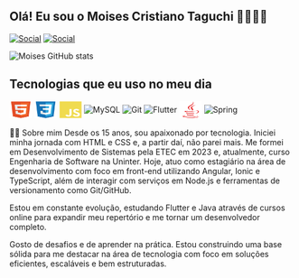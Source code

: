## Olá! Eu sou o Moises Cristiano Taguchi 👨‍💻🎄✨

[![Social](	https://img.shields.io/badge/LinkedIn-0077B5?style=for-the-badge&logo=linkedin&logoColor=white)](https://www.linkedin.com/in/moises-taguchi)
[![Social](	https://img.shields.io/badge/Gmail-D14836?style=for-the-badge&logo=gmail&logoColor=white)](mailto:moisestaguchi703@gmail.com)


![Moises GitHub stats](https://github-readme-stats.vercel.app/api?username=Moisestaguchi&show_icons=true&theme=dracula&count_private=true)

## Tecnologias que eu uso no meu dia

<div style="display: inline_block">
  <img align="center" alt="HTML" height="30" width="40" src="https://raw.githubusercontent.com/devicons/devicon/master/icons/html5/html5-original.svg">
  <img align="center" alt="CSS" height="30" width="40" src="https://raw.githubusercontent.com/devicons/devicon/master/icons/css3/css3-original.svg">
  <img align="center" alt="Javascript" height="30" width="40" src="https://raw.githubusercontent.com/devicons/devicon/master/icons/javascript/javascript-plain.svg">
  <img align="center" alt="MySQL" height="30" width="40" src="https://cdn.jsdelivr.net/gh/devicons/devicon/icons/mysql/mysql-original.svg">
  <img align="center" alt="Git" height="30" width="40" src="https://cdn.jsdelivr.net/gh/devicons/devicon/icons/git/git-original.svg">
  <img align="center" alt="Flutter" height="30" width="40" src="https://cdn.jsdelivr.net/gh/devicons/devicon/icons/flutter/flutter-original.svg">
  <img align="center" alt="Java" height="30" width="40" src="https://raw.githubusercontent.com/devicons/devicon/master/icons/java/java-plain.svg">
  <img align="center" alt="Spring" height="30" width="40" src="https://cdn.jsdelivr.net/gh/devicons/devicon/icons/spring/spring-original.svg">
</div>

<br>
🧑‍💻 Sobre mim
Desde os 15 anos, sou apaixonado por tecnologia. Iniciei minha jornada com HTML e CSS e, a partir daí, não parei mais. Me formei em Desenvolvimento de Sistemas pela ETEC em 2023 e, atualmente, curso Engenharia de Software na Uninter.
Hoje, atuo como estagiário na área de desenvolvimento com foco em front-end utilizando Angular, Ionic e TypeScript, além de interagir com serviços em Node.js e ferramentas de versionamento como Git/GitHub.

Estou em constante evolução, estudando Flutter e Java através de cursos online para expandir meu repertório e me tornar um desenvolvedor completo.

Gosto de desafios e de aprender na prática. Estou construindo uma base sólida para me destacar na área de tecnologia com foco em soluções eficientes, escaláveis e bem estruturadas.


